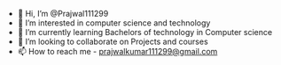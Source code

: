 - 👋 Hi, I’m @Prajwal111299
- 👀 I’m interested in computer science and technology
- 🌱 I’m currently learning Bachelors of technology in Computer science
- 💞️ I’m looking to collaborate on Projects and courses
- 📫 How to reach me - prajwalkumar111299@gmail.com

<!---
Prajwal111299/Prajwal111299 is a ✨ special ✨ repository because its `README.md` (this file) appears on your GitHub profile.
You can click the Preview link to take a look at your changes.
--->
